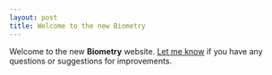```yaml
---
layout: post
title: Welcome to the new Biometry
---
```


Welcome to the new **Biometry** website.  [Let me know](mailto:dogle@northland.edu) if you have any questions or suggestions for improvements.
